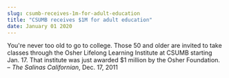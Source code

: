 ```yaml
---
slug: csumb-receives-1m-for-adult-education
title: "CSUMB receives $1M for adult education"
date: January 01 2020
---
```


 
<p>
  You're never too old to go to college. Those 50 and older are invited to take
  classes through the Osher Lifelong Learning Institute at CSUMB starting Jan.
  17. That institute was just awarded $1 million by the Osher Foundation. –
  <em>The Salinas Californian</em>, Dec. 17, 2011
</p>
 
